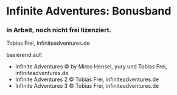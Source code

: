 # Infinite Adventures: Bonusband

### in Arbeit, noch nicht frei lizenziert.

Tobias Frei, infiniteadventures.de

basierend auf:

- Infinite Adventures © by Mirco Hensel, yury und Tobias Frei, infiniteadventures.de
- Infinite Adventures 2 © Tobias Frei, infiniteadventures.de
- Infinite Adventures 3 © Tobias Frei, infiniteadventures.de
